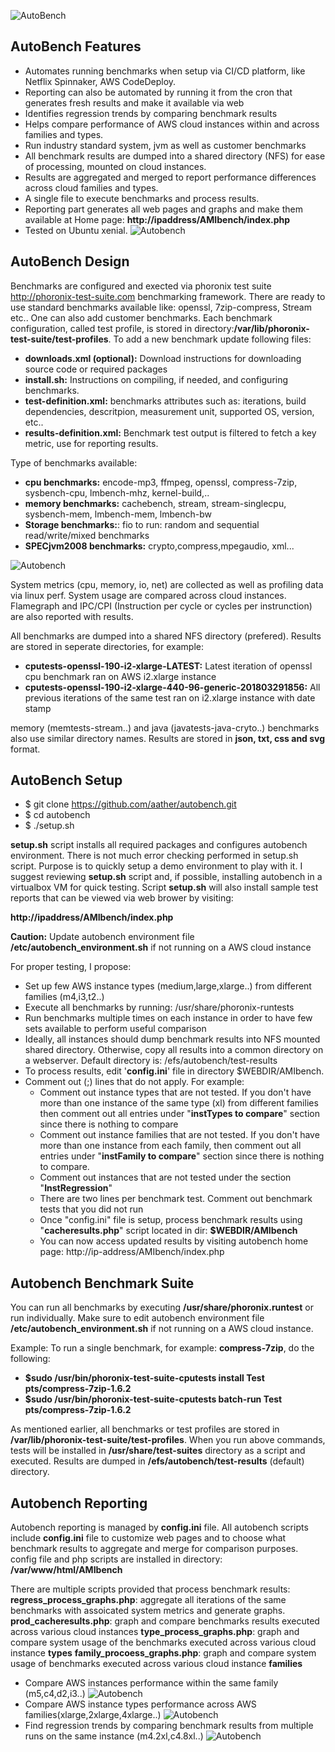 ![AutoBench](performance-meter.jpg)

## AutoBench Features

- Automates running benchmarks when setup via CI/CD platform, like Netflix Spinnaker, AWS CodeDeploy.
- Reporting can also be automated by running it from the cron that generates fresh results and make it available via web
- Identifies regression trends by comparing benchmark results 
- Helps compare performance of AWS cloud instances within and across families and types.
- Run industry standard system, jvm as well as customer benchmarks
- All benchmark results are dumped into a shared directory (NFS) for ease of processing, mounted on cloud instances.
- Results are aggregated and merged to report performance differences across cloud families and types.
- A single file to execute benchmarks and process results.
- Reporting part generates all web pages and graphs and make them available at Home page: **http://ipaddress/AMIbench/index.php**
- Tested on Ubuntu xenial.
![Autobench](homepage.png)

## AutoBench Design
Benchmarks are configured and exected via phoronix test suite http://phoronix-test-suite.com benchmarking framework. There are ready to use standard benchmarks available like: openssl, 7zip-compress, Stream etc.. One can also add customer benchmarks. Each benchmark configuration, called test profile, is stored in directory:**/var/lib/phoronix-test-suite/test-profiles**. To add a new benchmark update following files:
- **downloads.xml (optional):**  Download instructions for downloading source code or required packages 
- **install.sh:** Instructions on compiling, if needed, and configuring benchmarks.  
- **test-definition.xml:** benchmarks attributes such as: iterations, build dependencies, descritpion, measurement unit, supported OS, version, etc..
- **results-definition.xml:** Benchmark test output is filtered to fetch a key metric, use for reporting results.

Type of benchmarks available:

- **cpu benchmarks:** encode-mp3, ffmpeg, openssl, compress-7zip, sysbench-cpu, lmbench-mhz, kernel-build,..
- **memory benchmarks:** cachebench, stream, stream-singlecpu, sysbench-mem, lmbench-mem, lmbench-bw
- **Storage benchmarks:**: fio to run: random and sequential read/write/mixed benchmarks
- **SPECjvm2008 benchmarks:** crypto,compress,mpegaudio, xml...

![Autobench](cpu-mem-benchmarks.png)

System metrics (cpu, memory, io, net) are collected as well as profiling data via linux perf. System usage are compared across cloud instances. Flamegraph and IPC/CPI (Instruction per cycle or cycles per instrunction) are also reported with results. 

All benchmarks are dumped into a shared NFS directory (prefered). Results are stored in seperate directories, for example:
- **cputests-openssl-190-i2-xlarge-LATEST:** Latest iteration of openssl cpu benchmark ran on AWS i2.xlarge instance 
- **cputests-openssl-190-i2-xlarge-440-96-generic-201803291856:** All previous iterations of the same test ran on i2.xlarge instance with date stamp 

memory (memtests-stream..) and java (javatests-java-cryto..) benchmarks also use similar directory names. Results are stored in **json, txt, css and svg** format.

## AutoBench Setup

- $ git clone https://github.com/aather/autobench.git
- $ cd autobench 
- $ ./setup.sh 

**setup.sh** script installs all required packages and configures autobench environment. There is not much error checking performed in setup.sh script. Purpose is to quickly setup a demo environment to play with it. I suggest reviewing **setup.sh** script and, if possible, installing autobench in a virtualbox VM for quick testing. Script **setup.sh** will also install sample test reports that can be viewed via web brower by visiting:

 **http://ipaddress/AMIbench/index.php**

**Caution:** Update autobench environment file **/etc/autobench_environment.sh** if not running on a AWS cloud instance

For proper testing, I propose:
- Set up few AWS instance types (medium,large,xlarge..) from different families (m4,i3,t2..) 
- Execute all benchmarks by running: /usr/share/phoronix-runtests
- Run benchmarks multiple times on each instance in order to have few sets available to perform useful comparison 
- Ideally, all instances should dump benchmark results into NFS mounted shared directory. Otherwise, copy all results into a common directory on a webserver. Default directory is: /efs/autobench/test-results
- To process results, edit '**config.ini**' file in directory $WEBDIR/AMIbench. 
- Comment out (;) lines that do not apply.  For example:
  - Comment out instance types that are not tested. If you don't have more than one instance of the same type (xl) from different families then comment out all entries under "**instTypes to compare**" section since there is nothing to compare 
  - Comment out instance families that are not tested. If you don't have more than one instance from each family, then comment out all entries under "**instFamily to compare**" section since there is nothing to compare.
  - Comment out instances that are not tested under the section "**InstRegression**" 
  - There are two lines per benchmark test. Comment out benchmark tests that you did not run
  - Once "config.ini" file is setup, process benchmark results using "**cacheresults.php**" script located in dir: **$WEBDIR/AMIbench**
  - You can now access updated results by visiting autobench home page: http://ip-address/AMIbench/index.php

## Autobench Benchmark Suite
You can run all benchmarks by executing **/usr/share/phoronix.runtest** or run individually. Make sure to edit autobench environment file **/etc/autobench_environment.sh** if not running on a AWS cloud instance. 

Example: To run a single benchmark, for example: **compress-7zip**, do the following: 

- **$sudo /usr/bin/phoronix-test-suite-cputests install Test pts/compress-7zip-1.6.2**
- **$sudo /usr/bin/phoronix-test-suite-cputests batch-run Test pts/compress-7zip-1.6.2**

As mentioned earlier, all benchmarks or test profiles are stored in **/var/lib/phoronix-test-suite/test-profiles**. When you run  above commands, tests will be installed in **/usr/share/test-suites** directory as a script and executed. Results are dumped in **/efs/autobench/test-results** (default) directory.

## Autobench Reporting
Autobench reporting is managed by **config.ini** file. All autobench scripts include **config.ini** file to customize web pages and to choose what benchmark results to aggregate and merge for comparison purposes. config file and php scripts are installed in directory: **/var/www/html/AMIbench**

There are multiple scripts provided that process benchmark results:
**regress_process_graphs.php**: aggregate all iterations of the same benchmarks with assoicated system metrics and generate graphs. 
**prod_cacheresults.php**: graph and compare benchmarks results executed across various cloud instances
**type_process_graphs.php**: graph and compare system usage of the benchmarks executed across various cloud instance **types**
**family_procoess_graphs.php**: graph and compare system usage of benchmarks executed across various cloud instance **families**

- Compare AWS instances performance within the same family (m5,c4,d2,i3..)
![Autobench](instfamily.png)
- Compare AWS instance types performance across AWS families(xlarge,2xlarge,4xlarge..)
![Autobench](instfamily.png)
- Find regression trends by comparing benchmark results from multiple runs on the same instance (m4.2xl,c4.8xl..)
![Autobench](instregression.png)

